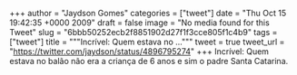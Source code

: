
+++
author = "Jaydson Gomes"
categories = ["tweet"]
date = "Thu Oct 15 19:42:35 +0000 2009"
draft = false
image = "No media found for this Tweet"
slug = "6bbb50252ecb2f8851902d27f1f3cce805f1c4b9"
tags = ["tweet"]
title = """Incrível: Quem estava no ..."""
tweet = true
tweet_url = "https://twitter.com/jaydson/status/4896795274"
+++
Incrível: Quem estava no balão não era a criança de 6 anos e sim o padre Santa Catarina.
